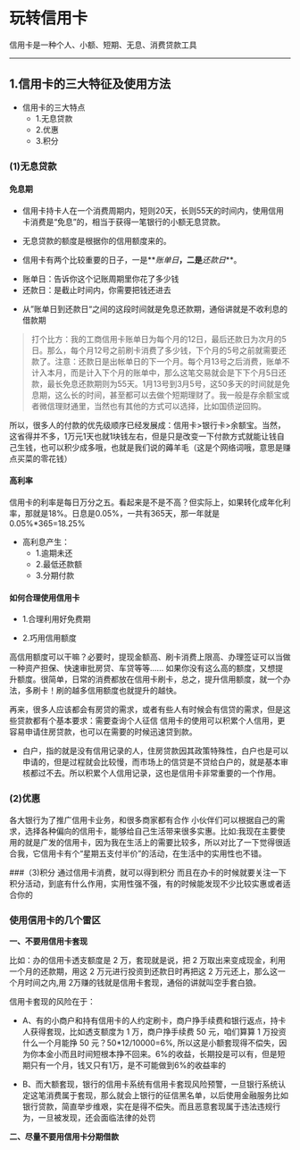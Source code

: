 # 玩转信用卡
  信用卡是一种个人、小额、短期、无息、消费贷款工具

-------  
  

## 1.信用卡的三大特征及使用方法
* 信用卡的三大特点
  + 1.无息贷款
  + 2.优惠
  + 3.积分

### (1)无息贷款

#### 免息期
* 信用卡持卡人在一个消费周期内，短则20天，长则55天的时间内，使用信用卡消费是“免息”的，相当于获得一笔银行的小额无息贷款。

* 无息贷款的额度是根据你的信用额度来的。

* 信用卡有两个比较重要的日子，一是**_账单日_**，二是**_还款日_**。
 + 账单日：告诉你这个记账周期里你花了多少钱
 + 还款日：是截止时间内，你需要把钱还进去
 
* 从”账单日到还款日“之间的这段时间就是免息还款期，通俗讲就是不收利息的借款期


> 打个比方：我的工商信用卡账单日为每个月的12日，最后还款日为次月的5日。那么，每个月12号之前刷卡消费了多少钱，下个月的5号之前就需要还款了。注意：还款日是出帐单日的下一个月。每个月13号之后消费，账单不计入本月，而是计入下个月的账单中，那么这笔交易就会是下下个月5日还款，最长免息还款期则为55天。1月13号到3月5号，这50多天的时间就是免息期，这么长的时间，甚至都可以去做个短期理财了。我一般是存余额宝或者微信理财通里，当然也有其他的方式可以选择，比如国债逆回购。

所以，很多人的付款的优先级顺序已经发展成：信用卡>银行卡>余额宝。当然，这省得并不多，1万元1天也就1块钱左右，但是只是改变一下付款方式就能让钱自己生钱，也可以积少成多哦，也就是我们说的薅羊毛（这是个网络词哦，意思是赚点买菜的零花钱）

#### 高利率
信用卡的利率是每日万分之五。看起来是不是不高？但实际上，如果转化成年化利率，那就是18%。日息是0.05%，一共有365天，那一年就是0.05%*365=18.25%

* 高利息产生：
  + 1.逾期未还
  + 2.最低还款额
  + 3.分期付款


#### 如何合理使用信用卡

* 1.合理利用好免费期

* 2.巧用信用额度

高信用额度可以干嘛？必要时，提现金额高、刷卡消费上限高、办理签证可以当做一种资产担保、快速审批房贷、车贷等等......
如果你没有这么高的额度，又想提升额度。很简单，日常的消费都放在信用卡刷卡，总之，提升信用额度，就一个办法，多刷卡！刷的越多信用额度也就提升的越快。

再来，很多人应该都会有房贷的需求，或者有些人有时候会有信贷的需求，但是这些贷款都有个基本要求：需要查询个人征信
信用卡的使用可以积累个人信用，更容易申请住房贷款，也可以在需要的时候迅速贷到款。
 + 白户，指的就是没有信用记录的人，住房贷款因其政策特殊性，白户也是可以申请的，但是过程就会比较慢，而市场上的信贷是不贷给白户的，就是基本审核都过不去。所以积累个人信用记录，这也是信用卡非常重要的一个作用。

### (2)优惠

各大银行为了推广信用卡业务，和很多商家都有合作
小伙伴们可以根据自己的需求，选择各种偏向的信用卡，能够给自己生活带来很多实惠。比如:我现在主要使用的就是广发的信用卡，因为我在生活上的需要比较多，所以对比了一下觉得很适合我，它信用卡有个“星期五支付半价”的活动，在生活中的实用性也不错。

###（3)积分
通过信用卡消费，就可以得到积分
而且在办卡的时候就要关注一下积分活动，到底有什么作用，实用性强不强，有的时候能发现不少比较实惠或者适合你的


### 使用信用卡的几个雷区
**一、不要用信用卡套现**

比如：办的信用卡透支额度是 2 万，套现就是说，把 2 万取出来变成现金，利用一个月的还款期，用这 2 万元进行投资到还款日时再把这 2 万元还上，那么这一个月时间之内,用 2万赚的钱就是信用卡套现，通俗的讲就叫空手套白狼。

信用卡套现的风险在于：
* A、有的小商户和持有信用卡的人约定刷卡，商户挣手续费和银行返点，持卡人获得套现，比如透支额度为 1 万，商户挣手续费 50 元，咱们算算 1 万投资什么一个月能挣 50 元？50*12/10000=6%, 所以这是小额套现得不偿失，因为你本金小而且时间短根本挣不回来。6%的收益，长期投是可以有，但是短期只有一个月，钱又只有1万，是不可能做到6%的收益率的

* B、而大额套现，银行的信用卡系统有信用卡套现风险预警，一旦银行系统认定这笔消费属于套现，那么就会上银行的征信黑名单，以后使用金融服务比如银行贷款，简直举步维艰，实在是得不偿失。而且恶意套现属于违法违规行为，一旦被发现，还会面临法律的处罚

**二、尽量不要用信用卡分期借款**










